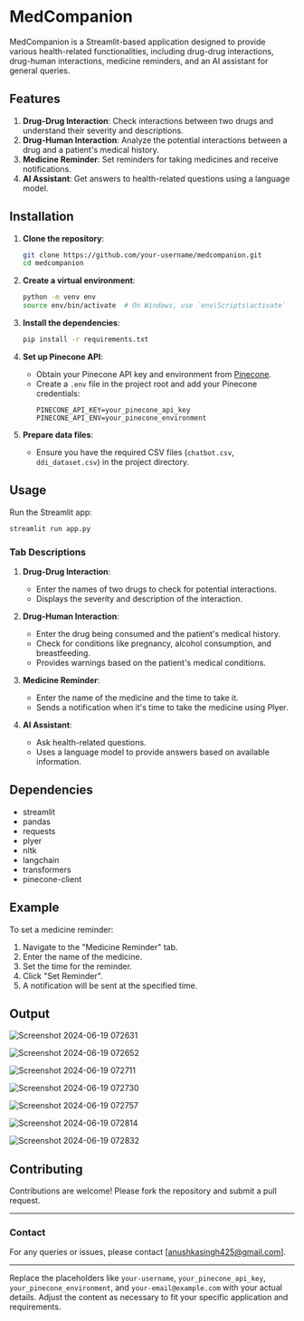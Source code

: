 # MedCompanion


MedCompanion is a Streamlit-based application designed to provide various health-related functionalities, including drug-drug interactions, drug-human interactions, medicine reminders, and an AI assistant for general queries. 

## Features

1. **Drug-Drug Interaction**: Check interactions between two drugs and understand their severity and descriptions.
2. **Drug-Human Interaction**: Analyze the potential interactions between a drug and a patient's medical history.
3. **Medicine Reminder**: Set reminders for taking medicines and receive notifications.
4. **AI Assistant**: Get answers to health-related questions using a language model.

## Installation

1. **Clone the repository**:
   ```bash
   git clone https://github.com/your-username/medcompanion.git
   cd medcompanion
   ```

2. **Create a virtual environment**:
   ```bash
   python -m venv env
   source env/bin/activate  # On Windows, use `env\Scripts\activate`
   ```

3. **Install the dependencies**:
   ```bash
   pip install -r requirements.txt
   ```

4. **Set up Pinecone API**:
   - Obtain your Pinecone API key and environment from [Pinecone](https://www.pinecone.io/).
   - Create a `.env` file in the project root and add your Pinecone credentials:
     ```
     PINECONE_API_KEY=your_pinecone_api_key
     PINECONE_API_ENV=your_pinecone_environment
     ```

5. **Prepare data files**:
   - Ensure you have the required CSV files (`chatbot.csv`, `ddi_dataset.csv`) in the project directory.

## Usage

Run the Streamlit app:

```bash
streamlit run app.py
```

### Tab Descriptions

1. **Drug-Drug Interaction**:
   - Enter the names of two drugs to check for potential interactions.
   - Displays the severity and description of the interaction.

2. **Drug-Human Interaction**:
   - Enter the drug being consumed and the patient's medical history.
   - Check for conditions like pregnancy, alcohol consumption, and breastfeeding.
   - Provides warnings based on the patient's medical conditions.

3. **Medicine Reminder**:
   - Enter the name of the medicine and the time to take it.
   - Sends a notification when it's time to take the medicine using Plyer.

4. **AI Assistant**:
   - Ask health-related questions.
   - Uses a language model to provide answers based on available information.

## Dependencies

- streamlit
- pandas
- requests
- plyer
- nltk
- langchain
- transformers
- pinecone-client

## Example

To set a medicine reminder:

1. Navigate to the "Medicine Reminder" tab.
2. Enter the name of the medicine.
3. Set the time for the reminder.
4. Click "Set Reminder".
5. A notification will be sent at the specified time.
## Output
![Screenshot 2024-06-19 072631](https://github.com/anushkas-11/MedCompanion/assets/123588192/db6808f3-ec45-42dc-b11e-67de2222bb12)

![Screenshot 2024-06-19 072652](https://github.com/anushkas-11/MedCompanion/assets/123588192/bf78f305-327b-42cb-ab5c-3520831ff961)

![Screenshot 2024-06-19 072711](https://github.com/anushkas-11/MedCompanion/assets/123588192/4b81d8cb-8879-4956-8511-dbe7dfaf2669)

![Screenshot 2024-06-19 072730](https://github.com/anushkas-11/MedCompanion/assets/123588192/b6c5851c-f343-42c9-9045-ad88f6bce0bf)

![Screenshot 2024-06-19 072757](https://github.com/anushkas-11/MedCompanion/assets/123588192/3e7abc05-1d1a-4d12-bed6-6cd4d596eb97)

![Screenshot 2024-06-19 072814](https://github.com/anushkas-11/MedCompanion/assets/123588192/46178235-9d0d-4af8-ad2a-cf73d5fae9c7)

![Screenshot 2024-06-19 072832](https://github.com/anushkas-11/MedCompanion/assets/123588192/a93a3688-3438-4cde-bc11-d58e953e5917)



## Contributing

Contributions are welcome! Please fork the repository and submit a pull request.


---

### Contact

For any queries or issues, please contact [anushkasingh425@gmail.com].

---

Replace the placeholders like `your-username`, `your_pinecone_api_key`, `your_pinecone_environment`, and `your-email@example.com` with your actual details. Adjust the content as necessary to fit your specific application and requirements.

